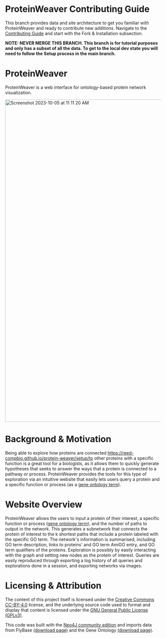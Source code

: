 # ProteinWeaver Contributing Guide
This branch provides data and site architecture to get you familiar with ProteinWeaver and ready to contribute new additions. Navigate to the [Contributing Guide](https://reed-compbio.github.io/protein-weaver/contributing-guide/) and start with the Fork & Installation subsection.

**NOTE: NEVER MERGE THIS BRANCH. This branch is for tutorial purposes and only has a subset of all the data. To get to the local dev state you will need to follow the Setup process in the main branch.**

# ProteinWeaver
ProteinWeaver is a web interface for ontology-based protein network visualization.

<img width="1040" alt="Screenshot 2023-10-05 at 11 11 20 AM" src="https://github.com/Reed-CompBio/protein-weaver/assets/67818840/0b9e6235-efdd-4781-81a6-ba41a33d0f4e">

# Background & Motivation
Being able to explore how proteins are connected https://reed-compbio.github.io/protein-weaver/setup/to other proteins with a specific function is a great tool for a biologists, as it allows them to quickly generate hypotheses that seeks to answer the ways that a protein is connected to a pathway or process. ProteinWeaver provides the tools for this type of exploration via an intuitive website that easily lets users query a protein and a specific function or process (as a [gene ontology term](https://geneontology.org/)). 

# Website Overview
ProteinWeaver allows the users to input a protein of their interest, a specific function or process ([gene ontology term](https://geneontology.org/)), and the number of paths to output in the network. This generates a subnetwork that connects the protein of interest to the k shortest paths that include a protein labeled with the specific GO term. The network's information is summarised, including GO term description, links to proteins' and GO term AmiGO entry, and GO term qualifiers of the proteins. Exploration is possibly by easily interacting with the graph and setting new nodes as the protein of interest. Queries are easily reproduced through exporting a log history of all queries and explorations done in a session, and exporting networks via images.

# Licensing & Attribution

The content of this project itself is licensed under the [Creative Commons CC-BY-4.0](https://creativecommons.org/licenses/by/4.0/) license, and the underlying source code used to format and display that content is licensed under the [GNU General Public License (GPLv3)](https://www.gnu.org/licenses/quick-guide-gplv3.html).

This code was built with the [Neo4J community edition](https://neo4j.com/licensing/) and imports data from FlyBase [(download page)](https://wiki.flybase.org/wiki/FlyBase:Downloads_Overview#Gene_Association_File_-_GAF_.28gene_association.fb.gz.29) and the Gene Ontology [(download page)](https://geneontology.org/docs/download-ontology/). 

